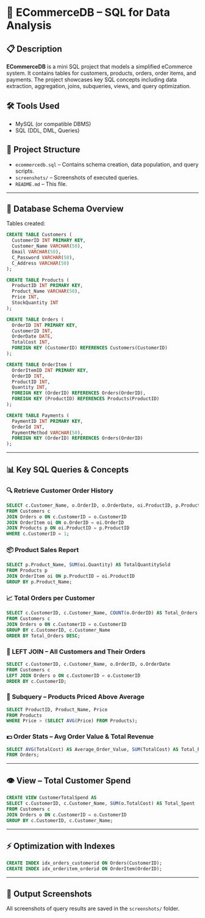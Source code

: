 # 🛒 ECommerceDB – SQL for Data Analysis

## 📋 Description
**ECommerceDB** is a mini SQL project that models a simplified eCommerce system. It contains tables for customers, products, orders, order items, and payments. The project showcases key SQL concepts including data extraction, aggregation, joins, subqueries, views, and query optimization.

## 🛠️ Tools Used
- MySQL (or compatible DBMS)
- SQL (DDL, DML, Queries)

## 📂 Project Structure
- `ecommercedb.sql` – Contains schema creation, data population, and query scripts.
- `screenshots/` – Screenshots of executed queries.
- `README.md` – This file.

---

## 🧱 Database Schema Overview

Tables created:
```sql
CREATE TABLE Customers (
  CustomerID INT PRIMARY KEY,
  Customer_Name VARCHAR(50),
  Email VARCHAR(50),
  C_Password VARCHAR(50),
  C_Address VARCHAR(50)
);

CREATE TABLE Products (
  ProductID INT PRIMARY KEY,
  Product_Name VARCHAR(50),
  Price INT,
  StockQuantity INT
);

CREATE TABLE Orders (
  OrderID INT PRIMARY KEY,
  CustomerID INT,
  OrderDate DATE,
  TotalCost INT,
  FOREIGN KEY (CustomerID) REFERENCES Customers(CustomerID)
);

CREATE TABLE OrderItem (
  OrderItemID INT PRIMARY KEY,
  OrderID INT,
  ProductID INT,
  Quantity INT,
  FOREIGN KEY (OrderID) REFERENCES Orders(OrderID),
  FOREIGN KEY (ProductID) REFERENCES Products(ProductID)
);

CREATE TABLE Payments (
  PaymentID INT PRIMARY KEY,
  OrderId INT,
  PaymentMethod VARCHAR(50),
  FOREIGN KEY (OrderID) REFERENCES Orders(OrderID)
);
```

---

## 📊 Key SQL Queries & Concepts

### 🔍 Retrieve Customer Order History
```sql
SELECT c.Customer_Name, o.OrderID, o.OrderDate, oi.ProductID, p.Product_Name
FROM Customers c
JOIN Orders o ON c.CustomerID = o.CustomerID
JOIN OrderItem oi ON o.OrderID = oi.OrderID
JOIN Products p ON oi.ProductID = p.ProductID
WHERE c.CustomerID = 1;
```

### 📦 Product Sales Report
```sql
SELECT p.Product_Name, SUM(oi.Quantity) AS TotalQuantitySold
FROM Products p
JOIN OrderItem oi ON p.ProductID = oi.ProductID
GROUP BY p.Product_Name;
```

### 📈 Total Orders per Customer
```sql
SELECT c.CustomerID, c.Customer_Name, COUNT(o.OrderID) AS Total_Orders
FROM Customers c
JOIN Orders o ON c.CustomerID = o.CustomerID
GROUP BY c.CustomerID, c.Customer_Name
ORDER BY Total_Orders DESC;
```

### 🔁 LEFT JOIN – All Customers and Their Orders
```sql
SELECT c.CustomerID, c.Customer_Name, o.OrderID, o.OrderDate
FROM Customers c
LEFT JOIN Orders o ON c.CustomerID = o.CustomerID
ORDER BY c.CustomerID;
```

### 🧠 Subquery – Products Priced Above Average
```sql
SELECT ProductID, Product_Name, Price
FROM Products
WHERE Price > (SELECT AVG(Price) FROM Products);
```

### 💵 Order Stats – Avg Order Value & Total Revenue
```sql
SELECT AVG(TotalCost) AS Average_Order_Value, SUM(TotalCost) AS Total_Revenue
FROM Orders;
```

---

## 👁️ View – Total Customer Spend
```sql
CREATE VIEW CustomerTotalSpend AS
SELECT c.CustomerID, c.Customer_Name, SUM(o.TotalCost) AS Total_Spent
FROM Customers c
JOIN Orders o ON c.CustomerID = o.CustomerID
GROUP BY c.CustomerID, c.Customer_Name;
```

---

## ⚡ Optimization with Indexes
```sql
CREATE INDEX idx_orders_customerid ON Orders(CustomerID);
CREATE INDEX idx_orderitem_orderid ON OrderItem(OrderID);
```

---

## 📸 Output Screenshots
All screenshots of query results are saved in the `screenshots/` folder.
